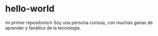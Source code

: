 # hello-world
mi primer repositorio/n
Soy una persona  curiosa, con muchas ganas de aprender y fanático de la tecnología.
